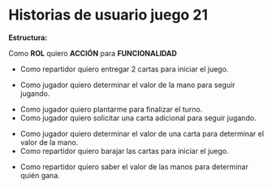 # Historias de usuario juego 21

__Estructura:__

Como __ROL__ quiero __ACCIÓN__ para __FUNCIONALIDAD__

- Como repartidor quiero entregar 2 cartas para iniciar el juego.
+ Como jugador quiero determinar el valor de la mano para seguir jugando.
- Como jugador quiero plantarme para finalizar el turno.
- Como jugador quiero solicitar una carta adicional para seguir jugando.
+ Como jugador quiero determinar el valor de una carta para determinar el valor de la mano.
+ Como repartidor quiero barajar las cartas para iniciar el juego. 
- Como repartidor quiero saber el valor de las manos para determinar quién gana. 
